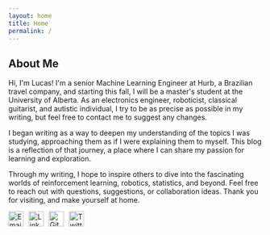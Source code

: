 ```yaml
---
layout: home
title: Home
permalink: /
---
```


## About Me

Hi, I'm Lucas! I'm a senior Machine Learning Engineer at Hurb, a Brazilian travel company, and starting this fall, I will be a master's student at the University of Alberta. As an electronics engineer, roboticist, classical guitarist, and autistic individual, I try to be as precise as possible in my writing, but feel free to contact me to suggest any changes.

I began writing as a way to deepen my understanding of the topics I was studying, approaching them as if I were explaining them to myself. This blog is a reflection of that journey, a place where I can share my passion for learning and exploration.

Through my writing, I hope to inspire others to dive into the fascinating worlds of reinforcement learning, robotics, statistics, and beyond. Feel free to reach out with questions, suggestions, or collaboration ideas. Thank you for visiting, and make yourself at home.


<div style="display: flex; gap: 10px;">
    <a href="mailto:lucas@lucas-cruz.com">
        <img src="https://img.icons8.com/ios-filled/50/apple-mail.png" alt="Email" width="30" height="30"/>
    </a>
    <a href="https://linkedin.com/in/lucasdearaujocruz" target="_blank">
        <img src="https://img.icons8.com/ios-filled/50/000000/linkedin.png" alt="LinkedIn" width="30" height="30"/>
    </a>
    <a href="https://github.com/cruz-lucas" target="_blank">
        <img src="https://img.icons8.com/ios-filled/50/000000/github.png" alt="GitHub" width="30" height="30"/>
    </a>
    <a href="https://twitter.com/_Lucas_Cruz" target="_blank">
        <img src="https://img.icons8.com/ios-filled/50/000000/twitter.png" alt="Twitter" width="30" height="30"/>
    </a>
</div>